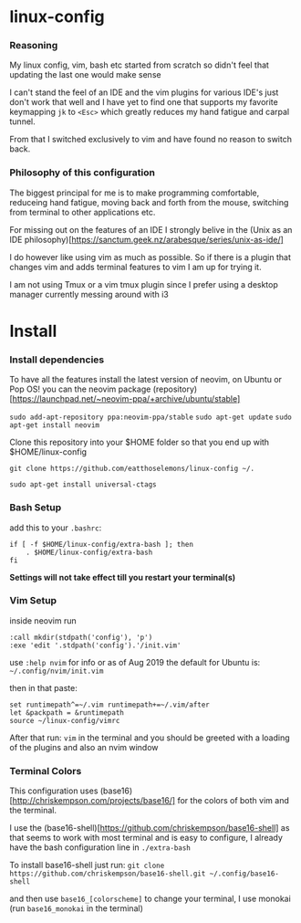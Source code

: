 # linux-config
### Reasoning
My linux config, vim, bash etc started from scratch so didn't feel that updating the last one would make sense

I can't stand the feel of an IDE and the vim plugins for various IDE's just don't work that well and I have yet to find one that supports my favorite keymapping `jk` to `<Esc>` which greatly reduces my hand fatigue and carpal tunnel.

From that I switched exclusively to vim and have found no reason to switch back.

### Philosophy of this configuration

The biggest principal for me is to make programming comfortable, reduceing hand fatigue, moving back and forth from the mouse, switching from terminal to other applications etc.

For missing out on the features of an IDE I strongly belive in the (Unix as an IDE philosophy)[https://sanctum.geek.nz/arabesque/series/unix-as-ide/]

I do however like using vim as much as possible. So if there is a plugin that changes vim and adds terminal features to vim I am up for trying it.

I am not using Tmux or a vim tmux plugin since I prefer using a desktop manager currently messing around with i3


# Install

### Install dependencies

To have all the features install the latest version of neovim, on Ubuntu or Pop OS! you can the neovim package (repository)[https://launchpad.net/~neovim-ppa/+archive/ubuntu/stable]

`sudo add-apt-repository ppa:neovim-ppa/stable`
`sudo apt-get update`
`sudo apt-get install neovim`

Clone this repository into your $HOME folder so that you end up with $HOME/linux-config

`git clone https://github.com/eatthoselemons/linux-config ~/.`

`sudo apt-get install universal-ctags`
### Bash Setup
add this to your `.bashrc`:

``` shell
if [ -f $HOME/linux-config/extra-bash ]; then
	. $HOME/linux-config/extra-bash
fi
```
**Settings will not take effect till you restart your terminal(s)**

### Vim Setup

inside neovim run 
```
:call mkdir(stdpath('config'), 'p')
:exe 'edit '.stdpath('config').'/init.vim'
```

use `:help nvim` for info or as of Aug 2019 the default for Ubuntu is:
`~/.config/nvim/init.vim`

then in that paste:

```
set runtimepath^=~/.vim runtimepath+=~/.vim/after
let &packpath = &runtimepath
source ~/linux-config/vimrc
```

After that run:
`vim` in the terminal and you should be greeted with a loading of the plugins and also an nvim window

### Terminal Colors

This configuration uses (base16)[http://chriskempson.com/projects/base16/] for the colors of both vim and the terminal.

I use the (base16-shell)[https://github.com/chriskempson/base16-shell] as that seems to work with most terminal and is easy to configure, I already have the bash configuration line in `./extra-bash`

To install base16-shell just run:
`git clone https://github.com/chriskempson/base16-shell.git ~/.config/base16-shell`

and then use `base16_[colorscheme]` to change your terminal, I use monokai (run `base16_monokai` in the terminal)


